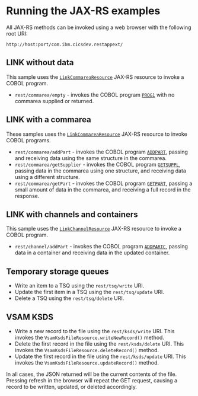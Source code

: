 Running the JAX-RS examples
===========================

All JAX-RS methods can be invoked using a web browser with the following root URI:

`http://host:port/com.ibm.cicsdev.restappext/`

## LINK without data

This sample uses the [`LinkCommareaResource`](src/Java/com/ibm/cicsdev/restappext/LinkCommareaResource.java) JAX-RS resource to invoke a
COBOL program.

* `rest/commarea/empty` - invokes the COBOL program [`PROG1`](src/Cobol/PROG1.cbl) with no commarea supplied or returned.

## LINK with a commarea

These samples uses the [`LinkCommareaResource`](src/Java/com/ibm/cicsdev/restappext/LinkCommareaResource.java) JAX-RS resource to invoke
COBOL programs.

* `rest/commarea/addPart` - invokes the COBOL program [`ADDPART`](src/Cobol/ADDPART.cbl), passing and receiving data using the same
structure in the commarea.
* `rest/commarea/getSupplier` - invokes the COBOL program [`GETSUPPL`](src/Cobol/GETSUPPL.cbl), passing data in the commarea using one
structure, and receiving data using a different structure.
* `rest/commarea/getPart` - invokes the COBOL program [`GETPART`](src/Cobol/GETPART.cbl), passing a small amount of data in the commarea,
and receiving a full record in the response.

## LINK with channels and containers

This sample uses the [`LinkChannelResource`](src/Java/com/ibm/cicsdev/restappext/LinkChannelResource.java) JAX-RS resource to invoke a
COBOL program.

* `rest/channel/addPart` - invokes the COBOL program [`ADDPARTC`](src/Cobol/ADDPARTC.cbl), passing data in a container and receiving data
in the updated container.

## Temporary storage queues

* Write an item to a TSQ using the `rest/tsq/write` URI.
* Update the first item in a TSQ using the `rest/tsq/update` URI.
* Delete a TSQ using the `rest/tsq/delete` URI.


## VSAM KSDS

* Write a new record to the file using the `rest/ksds/write` URI. This invokes the `VsamKsdsFileResource.writeNewRecord()` method.
* Delete the first record in the file using the `rest/ksds/delete` URI. This invokes the `VsamKsdsFileResource.deleteRecord()` method.
* Update the first record in the file using the `rest/ksds/update` URI. This invokes the `VsamKsdsFileResource.updateRecord()` method.

In all cases, the JSON returned will be the current contents of the file. Pressing refresh in the browser will repeat the GET request,
causing a record to be written, updated, or deleted accordingly.
